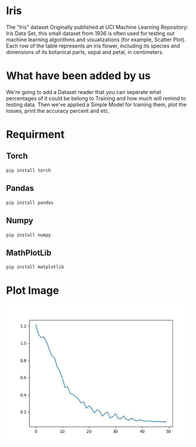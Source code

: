 # Iris
The "Iris" dataset Originally published at UCI Machine Learning Repository: Iris Data Set, this small dataset from 1936 is often used for testing out machine learning algorithms and visualizations (for example, Scatter Plot). Each row of the table represents an iris flower, including its species and dimensions of its botanical parts, sepal and petal, in centimeters.

# What have been added by us
We're going to add a Dataset reader that you can seperate what percentages of it could be belong to Training and how much will remind to testing data.
Then we've applied a Simple Model for training them, plot the losses, print the accuracy percent and etc.

# Requirment
## Torch
```
pip install torch
```
## Pandas
```
pip install pandas
```
## Numpy
```
pip install numpy
```
## MathPlotLib
```
pip install matplotlib
```

# Plot Image
![My_Image](IMG/losses.jpg)
